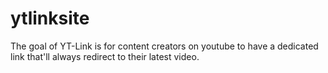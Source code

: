# ytlinksite
The goal of YT-Link is for content creators on youtube to have a dedicated link that'll always redirect to their latest video.
